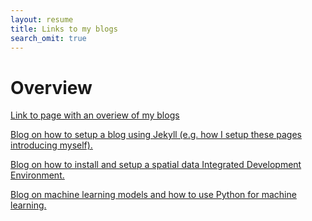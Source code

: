 ```yaml
---
layout: resume
title: Links to my blogs
search_omit: true
---
```



<h1 class='foot-description'>Overview</h1>

<a href="https://karttur.github.io/overview/">Link to page with an overiew of my blogs</a>


<a href="https://karttur.github.io/setup-theme-blog/">Blog on how to setup a blog using Jekyll (e.g. how I setup these pages introducing myself).</a>

<a href="https://karttur.github.io/setup-ide/">Blog on how to install and setup a spatial data Integrated Development Environment.</a>

<a href="https://karttur.github.io/machinelearning/">Blog on machine learning models and how to use Python for machine learning.</a>

